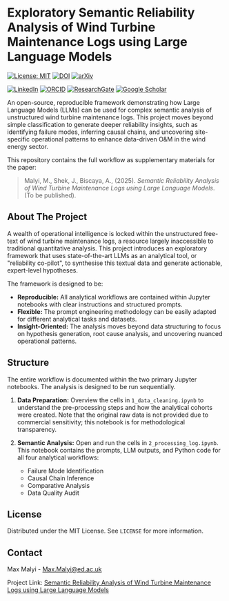 # Exploratory Semantic Reliability Analysis of Wind Turbine Maintenance Logs using Large Language Models

[![License: MIT](https://img.shields.io/badge/License-MIT-yellow.svg)](LICENSE) [![DOI](https://zenodo.org/badge/1064032049.svg)](https://doi.org/10.5281/zenodo.17209085)  [![arXiv](https://img.shields.io/badge/arXiv-2509.22366-b31b1b.svg)](https://arxiv.org/abs/2509.22366)
 
 
[![LinkedIn](https://img.shields.io/badge/LinkedIn-0077B5?logo=linkedin&logoColor=white)](https://www.linkedin.com/in/mvmalyi/) [![ORCID](https://img.shields.io/badge/ORCID-A6CE39?logo=orcid&logoColor=white)](https://orcid.org/0000-0002-1503-9798) [![ResearchGate](https://img.shields.io/badge/ResearchGate-00CCBB?logo=researchgate&logoColor=white)](https://www.researchgate.net/profile/Max-Malyi) [![Google Scholar](https://img.shields.io/badge/Google_Scholar-4285F4?logo=googlescholar&logoColor=white)](https://scholar.google.com/citations?user=FgcRBeUAAAAJ)

An open-source, reproducible framework demonstrating how Large Language Models (LLMs) can be used for complex semantic analysis of unstructured wind turbine maintenance logs. This project moves beyond simple classification to generate deeper reliability insights, such as identifying failure modes, inferring causal chains, and uncovering site-specific operational patterns to enhance data-driven O&M in the wind energy sector. 

This repository contains the full workflow as supplementary materials for the paper:
> Malyi, M., Shek, J., Biscaya, A., (2025). *Semantic Reliability Analysis of Wind Turbine Maintenance Logs using Large Language Models*. (To be published).


## About The Project

A wealth of operational intelligence is locked within the unstructured free-text of wind turbine maintenance logs, a resource largely inaccessible to traditional quantitative analysis. This project introduces an exploratory framework that uses state-of-the-art LLMs as an analytical tool, or "reliability co-pilot", to synthesise this textual data and generate actionable, expert-level hypotheses.

The framework is designed to be:
* **Reproducible:** All analytical workflows are contained within Jupyter notebooks with clear instructions and structured prompts.
* **Flexible:** The prompt engineering methodology can be easily adapted for different analytical tasks and datasets.
* **Insight-Oriented:** The analysis moves beyond data structuring to focus on hypothesis generation, root cause analysis, and uncovering nuanced operational patterns.


## Structure

The entire workflow is documented within the two primary Jupyter notebooks. The analysis is designed to be run sequentially.

1.  **Data Preparation:**
    Overview the cells in `1_data_cleaning.ipynb` to understand the pre-processing steps and how the analytical cohorts were created. Note that the original raw data is not provided due to commercial sensitivity; this notebook is for methodological transparency.

2.  **Semantic Analysis:**
    Open and run the cells in `2_processing_log.ipynb`. This notebook contains the prompts, LLM outputs, and Python code for all four analytical workflows:
    * Failure Mode Identification
    * Causal Chain Inference
    * Comparative Analysis
    * Data Quality Audit


## License

Distributed under the MIT License. See `LICENSE` for more information.


## Contact

Max Malyi - Max.Malyi@ed.ac.uk

Project Link: [Semantic Reliability Analysis of Wind Turbine Maintenance Logs using Large Language Models](https://github.com/mvmalyi/llm-semantic-maintenance-logs-analysis)

